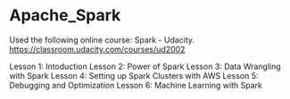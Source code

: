 # Apache_Spark

Used the following online course: Spark - Udacity. https://classroom.udacity.com/courses/ud2002


Lesson 1: Intoduction 
Lesson 2: Power of Spark
Lesson 3: Data Wrangling with Spark
Lesson 4: Setting up Spark Clusters with AWS
Lesson 5: Debugging and Optimization 
Lesson 6: Machine Learning with Spark
